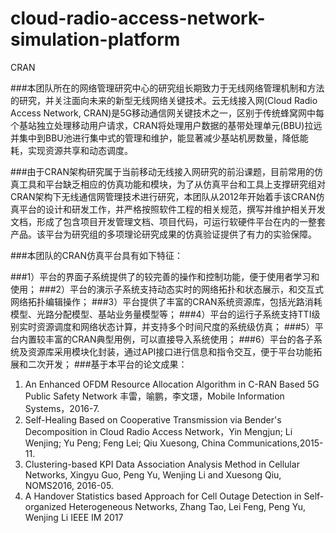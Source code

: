 # cloud-radio-access-network-simulation-platform
CRAN

###本团队所在的网络管理研究中心的研究组长期致力于无线网络管理机制和方法的研究，并关注面向未来的新型无线网络关键技术。云无线接入网(Cloud Radio Access Network, CRAN)是5G移动通信网关键技术之一，区别于传统蜂窝网中每个基站独立处理移动用户请求，CRAN将处理用户数据的基带处理单元(BBU)拉远并集中到BBU池进行集中式的管理和维护，能显著减少基站机房数量，降低能耗，实现资源共享和动态调度。

###由于CRAN架构研究属于当前移动无线接入网研究的前沿课题，目前常用的仿真工具和平台缺乏相应的仿真功能和模块，为了从仿真平台和工具上支撑研究组对CRAN架构下无线通信网管理技术进行研究，本团队从2012年开始着手该CRAN仿真平台的设计和研发工作，并严格按照软件工程的相关规范，撰写并维护相关开发文档，形成了包含项目开发管理文档、项目代码，可运行软硬件平台在内的一整套产品。该平台为研究组的多项理论研究成果的仿真验证提供了有力的实验保障。

###本团队的CRAN仿真平台具有如下特征：

###1）平台的界面子系统提供了的较完善的操作和控制功能，便于使用者学习和使用；
###2）平台的演示子系统支持动态实时的网络拓扑和状态展示，和交互式网络拓扑编辑操作；
###3）平台提供了丰富的CRAN系统资源库，包括光路消耗模型、光路分配模型、基站业务量模型等；
###4）平台的运行子系统支持TTI级别实时资源调度和网络状态计算，并支持多个时间尺度的系统级仿真；
###5）平台内置较丰富的CRAN典型用例，可以直接导入系统使用；
###6）平台的各子系统及资源库采用模块化封装，通过API接口进行信息和指令交互，便于平台功能拓展和二次开发；
###基于本平台的论文成果：
1. An Enhanced OFDM Resource Allocation Algorithm in C-RAN Based 5G Public Safety Network	丰雷，喻鹏，李文璟，Mobile Information Systems，2016-7.
2. Self-Healing Based on Cooperative Transmission via Bender's Decomposition in Cloud Radio Access Network，Yin Mengjun; Li Wenjing; Yu Peng; Feng Lei; Qiu Xuesong, China Communications,2015-11.
3. Clustering-based KPI Data Association Analysis Method in Cellular Networks, Xingyu Guo, Peng Yu, Wenjing Li and Xuesong Qiu, NOMS2016, 2016-05.
4. A Handover Statistics based Approach for Cell Outage Detection in Self-organized Heterogeneous Networks, Zhang Tao, Lei Feng, Peng Yu, Wenjing Li IEEE IM 2017
